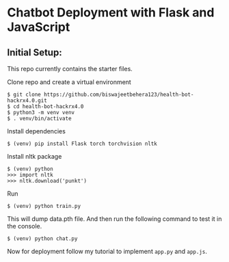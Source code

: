 # Chatbot Deployment with Flask and JavaScript

## Initial Setup:
This repo currently contains the starter files.

Clone repo and create a virtual environment
```
$ git clone https://github.com/biswajeetbehera123/health-bot-hackrx4.0.git
$ cd health-bot-hackrx4.0
$ python3 -m venv venv
$ . venv/bin/activate
```
Install dependencies
```
$ (venv) pip install Flask torch torchvision nltk
```
Install nltk package
```
$ (venv) python
>>> import nltk
>>> nltk.download('punkt')
```

Run
```
$ (venv) python train.py
```
This will dump data.pth file. And then run
the following command to test it in the console.
```
$ (venv) python chat.py
```

Now for deployment follow my tutorial to implement `app.py` and `app.js`.
